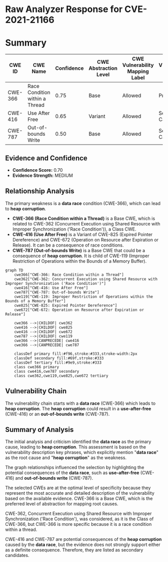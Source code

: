# Raw Analyzer Response for CVE-2021-21166

# Summary
| CWE ID | CWE Name | Confidence | CWE Abstraction Level | CWE Vulnerability Mapping Label | CWE-Vulnerability Mapping Notes |
|---|---|---|---|---|---|
| CWE-366 | Race Condition within a Thread | 0.75 | Base | Allowed | Primary CWE |
| CWE-416 | Use After Free | 0.65 | Variant | Allowed | Secondary Candidate |
| CWE-787 | Out-of-bounds Write | 0.50 | Base | Allowed | Secondary Candidate |

## Evidence and Confidence

*   **Confidence Score:** 0.70
*   **Evidence Strength:** MEDIUM

## Relationship Analysis
The primary weakness is a **data race** condition (CWE-366), which can lead to **heap corruption**.

-   **CWE-366 (Race Condition within a Thread)** is a Base CWE, which is related to CWE-362 (Concurrent Execution using Shared Resource with Improper Synchronization ('Race Condition')), a Class CWE.
-   **CWE-416 (Use After Free)** is a Variant of CWE-825 (Expired Pointer Dereference) and CWE-672 (Operation on Resource after Expiration or Release). It can be a consequence of race conditions.
-   **CWE-787 (Out-of-bounds Write)** is a Base CWE that could be a consequence of **heap corruption**. It is child of CWE-119 (Improper Restriction of Operations within the Bounds of a Memory Buffer).

```mermaid
graph TD
    cwe366["CWE-366: Race Condition within a Thread"]
    cwe362["CWE-362: Concurrent Execution using Shared Resource with Improper Synchronization ('Race Condition')"]
    cwe416["CWE-416: Use After Free"]
    cwe787["CWE-787: Out-of-bounds Write"]
    cwe119["CWE-119: Improper Restriction of Operations within the Bounds of a Memory Buffer"]
    cwe825["CWE-825: Expired Pointer Dereference"]
    cwe672["CWE-672: Operation on Resource after Expiration or Release"]
    
    cwe366 -->|CHILDOF| cwe362
    cwe416 -->|CHILDOF| cwe825
    cwe416 -->|CHILDOF| cwe672
    cwe787 -->|CHILDOF| cwe119
    cwe366 -->|CANPRECEDE| cwe416
    cwe366 -->|CANPRECEDE| cwe787
    
    classDef primary fill:#f96,stroke:#333,stroke-width:2px
    classDef secondary fill:#69f,stroke:#333
    classDef tertiary fill:#9e9,stroke:#333
    class cwe366 primary
    class cwe416,cwe787 secondary
    class cwe362,cwe119,cwe825,cwe672 tertiary
```

## Vulnerability Chain
The vulnerability chain starts with a **data race** (CWE-366) which leads to **heap corruption**. The **heap corruption** could result in a **use-after-free** (CWE-416) or an **out-of-bounds write** (CWE-787).

## Summary of Analysis
The initial analysis and criticism identified the **data race** as the primary cause, leading to **heap corruption**. This assessment is based on the vulnerability description key phrases, which explicitly mention "**data race**" as the root cause and "**heap corruption**" as the weakness.

The graph relationships influenced the selection by highlighting the potential consequences of the **data race**, such as **use-after-free** (CWE-416) and **out-of-bounds write** (CWE-787).

The selected CWEs are at the optimal level of specificity because they represent the most accurate and detailed description of the vulnerability based on the available evidence. CWE-366 is a Base CWE, which is the preferred level of abstraction for mapping root causes.

CWE-362, Concurrent Execution using Shared Resource with Improper Synchronization ('Race Condition'), was considered, as it is the Class of CWE-366, but CWE-366 is more specific because it is a race condition within a thread.

CWE-416 and CWE-787 are potential consequences of the **heap corruption** caused by the **data race**, but the evidence does not strongly support either as a definite consequence. Therefore, they are listed as secondary candidates.